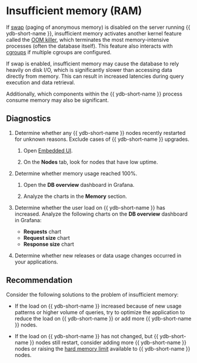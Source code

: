 # Insufficient memory (RAM)

If [swap](https://www.kernel.org/doc/gorman/html/understand/understand014.html) (paging of anonymous memory) is disabled on the server running {{ ydb-short-name }}, insufficient memory activates another kernel feature called the [OOM killer](https://en.wikipedia.org/wiki/Out_of_memory), which terminates the most memory-intensive processes (often the database itself). This feature also interacts with [cgroups](https://en.wikipedia.org/wiki/Cgroups) if multiple cgroups are configured.

If swap is enabled, insufficient memory may cause the database to rely heavily on disk I/O, which is significantly slower than accessing data directly from memory. This can result in increased latencies during query execution and data retrieval.

Additionally, which components within the  {{ ydb-short-name }} process consume memory may also be significant.

## Diagnostics

1. Determine whether any {{ ydb-short-name }} nodes recently restarted for unknown reasons. Exclude cases of {{ ydb-short-name }} upgrades.

    1. Open [Embedded UI](../../../../reference/embedded-ui/index.md).

    1. On the **Nodes** tab, look for nodes that have low uptime.

1. Determine whether memory usage reached 100%.

    1. Open the **DB overview** dashboard in Grafana.

    1. Analyze the charts in the **Memory** section.

1. Determine whether the user load on {{ ydb-short-name }} has increased. Analyze the following charts on the **DB overview** dashboard in Grafana:

    - **Requests** chart
    - **Request size** chart
    - **Response size** chart

1. Determine whether new releases or data usage changes occurred in your applications.

## Recommendation

Consider the following solutions to the problem of insufficient memory:

- If the load on {{ ydb-short-name }} increased because of new usage patterns or higher volume of queries, try to optimize the application to reduce the load on {{ ydb-short-name }} or add more {{ ydb-short-name }} nodes.

- If the load on {{ ydb-short-name }} has not changed, but {{ ydb-short-name }} nodes still restart, consider adding more {{ ydb-short-name }} nodes or raising the [hard memory limit](../../../../deploy/configuration/config.md#hard-memory-limit) available to {{ ydb-short-name }} nodes.
